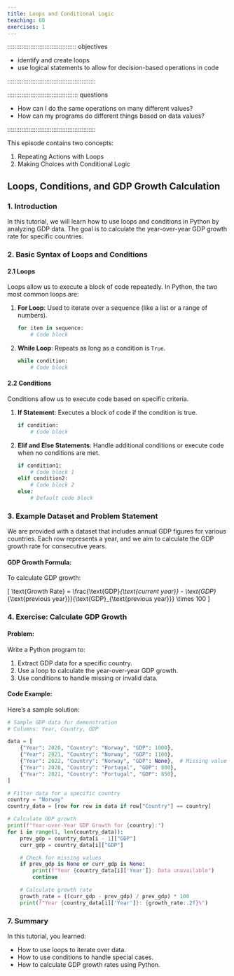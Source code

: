 ```yaml
---
title: Loops and Conditional Logic
teaching: 60
exercises: 1
---
```


::::::::::::::::::::::::::::::::::::::: objectives

- identify and create loops
- use logical statements to allow for decision-based operations in code

::::::::::::::::::::::::::::::::::::::::::::::::::

:::::::::::::::::::::::::::::::::::::::: questions

- How can I do the same operations on many different values?
- How can my programs do different things based on data values?

::::::::::::::::::::::::::::::::::::::::::::::::::

This episode contains two concepts:

1. Repeating Actions with Loops
2. Making Choices with Conditional Logic

## Loops, Conditions, and GDP Growth Calculation

### 1. Introduction
In this tutorial, we will learn how to use loops and conditions in Python by analyzing GDP data. The goal is to calculate the year-over-year GDP growth rate for specific countries.

### 2. Basic Syntax of Loops and Conditions

#### 2.1 Loops
Loops allow us to execute a block of code repeatedly. In Python, the two most common loops are:

1. **For Loop**: Used to iterate over a sequence (like a list or a range of numbers).
   ```python
   for item in sequence:
       # Code block
   ```

2. **While Loop**: Repeats as long as a condition is `True`.
   ```python
   while condition:
       # Code block
   ```

#### 2.2 Conditions
Conditions allow us to execute code based on specific criteria.

1. **If Statement**: Executes a block of code if the condition is true.
   ```python
   if condition:
       # Code block
   ```

2. **Elif and Else Statements**: Handle additional conditions or execute code when no conditions are met.
   ```python
   if condition1:
       # Code block 1
   elif condition2:
       # Code block 2
   else:
       # Default code block
   ```

### 3. Example Dataset and Problem Statement

We are provided with a dataset that includes annual GDP figures for various countries. Each row represents a year, and we aim to calculate the GDP growth rate for consecutive years.

#### GDP Growth Formula:
To calculate GDP growth:

\[ \text{Growth Rate} = \frac{\text{GDP}_{\text{current year}} - \text{GDP}_{\text{previous year}}}{\text{GDP}_{\text{previous year}}} \times 100 \]

### 4. Exercise: Calculate GDP Growth
#### Problem:
Write a Python program to:
1. Extract GDP data for a specific country.
2. Use a loop to calculate the year-over-year GDP growth.
3. Use conditions to handle missing or invalid data.

#### Code Example:
Here’s a sample solution:

```python
# Sample GDP data for demonstration
# Columns: Year, Country, GDP

data = [
    {"Year": 2020, "Country": "Norway", "GDP": 1000},
    {"Year": 2021, "Country": "Norway", "GDP": 1100},
    {"Year": 2022, "Country": "Norway", "GDP": None},  # Missing value example
    {"Year": 2020, "Country": "Portugal", "GDP": 800},
    {"Year": 2021, "Country": "Portugal", "GDP": 850},
]

# Filter data for a specific country
country = "Norway"
country_data = [row for row in data if row["Country"] == country]

# Calculate GDP growth
print(f"Year-over-Year GDP Growth for {country}:")
for i in range(1, len(country_data)):
    prev_gdp = country_data[i - 1]["GDP"]
    curr_gdp = country_data[i]["GDP"]

    # Check for missing values
    if prev_gdp is None or curr_gdp is None:
        print(f"Year {country_data[i]['Year']}: Data unavailable")
        continue

    # Calculate growth rate
    growth_rate = ((curr_gdp - prev_gdp) / prev_gdp) * 100
    print(f"Year {country_data[i]['Year']}: {growth_rate:.2f}%")
```

### 7. Summary
In this tutorial, you learned:
- How to use loops to iterate over data.
- How to use conditions to handle special cases.
- How to calculate GDP growth rates using Python.


